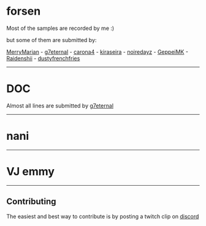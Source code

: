 # forsen

Most of the samples are recorded by me :) 

but some of them are submitted by:

[MerryMarian](https://www.twitch.tv/merrymarian) - [g7eternal](https://www.twitch.tv/g7eternal) - [carona4](https://www.twitch.tv/carona4) - [kiraseira](https://www.twitch.tv/kiraseira) - [noiredayz](https://www.twitch.tv/noiredayz) - [GeppeiMK](https://www.twitch.tv/geppeimk) - [Raidenshii](https://www.twitch.tv/raidenshii) - [dustyfrenchfries](https://www.twitch.tv/dustyfrenchfries)

---

# DOC

Almost all lines are submitted by [g7eternal](https://www.twitch.tv/g7eternal)

---

# nani

---

# VJ emmy

---


## Contributing
The easiest and best way to contribute is by posting a twitch clip on [discord](https://discord.gg/AEH2wrF8Vc) 
